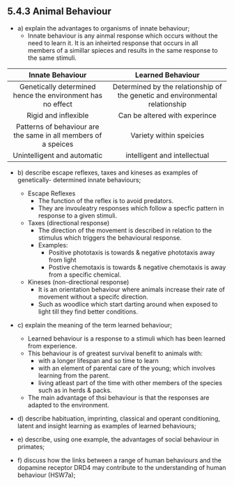 5.4.3 Animal Behaviour
---

* a) explain the advantages to organisms of innate behaviour;
	* Innate behaviour is any ainmal response which occurs without the need to learn it. It is an inheirted response that occurs in all members of a simillar spieces and results in the same response to the same stimuli.
    
| Innate Behaviour        | Learned Behaviour           |
| :-------------: |:-------------:|
| Genetically determined hence the environment has no effect | Determined by the relationship of the genetic and environmental relationship |
| Rigid and inflexible | Can be altered with experince |
| Patterns of behaviour are the same in all members of a speices | Variety within speicies |
| Unintelligent and automatic | intelligent and intellectual  |

* b) describe escape reflexes, taxes and kineses as examples of genetically- determined innate behaviours;
	* Escape Reflexes
    	* The function of the reflex is to avoid predators.
        * They are invouleatry responses which follow a specfic pattern in response to a given stimuli.
    * Taxes (directional response)
    	* The direction of the movement is described in relation to the stimulus which triggers the behavioural response.
        * Examples:
        	* Positive phototaxis is towards & negative phototaxis away from light
            * Postive chemotaxis is towards & negative chemotaxis is away from a specific chemical.
    * Kineses (non-directional response)
    	* It is an orientation behaviour where animals increase their rate of movement without a specifc direction.
        * Such as woodlice which start darting around when exposed to light till they find better conditions.

* c) explain the meaning of the term learned behaviour;
	* Learned behaviour is a response to a stimuli which has been learned from experience.
    * This behaviour is of greatest survival benefit to animals with:
    	* with a longer lifespan and so time to learn
        * with an element of parental care of the young; which involves learning from the parent.
        * living atleast part of the time with other members of the species such as in herds & packs.
	* The main advantage of thsi behaviour is that the responses are adapted to the environment.

* d) describe habituation, imprinting, classical and operant conditioning, latent and insight learning as examples of learned behaviours;

* e) describe, using one example, the advantages of social behaviour in primates;

* f) discuss how the links between a range of human behaviours and the dopamine receptor DRD4 may contribute to the understanding of human behaviour (HSW7a);